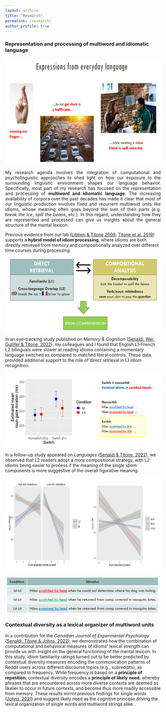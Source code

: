 ```yaml
---
layout: archive
title: "Research"
permalink: /research/
author_profile: true
---
```


### Representation and processing of multiword and idiomatic language

<p align="center">
  <img width="650" height="343" src="https://github.com/marcosenaldi/marcosenaldi.github.io/blob/master/images/mwe_new.png?raw=true">
</p>

<p align="justify"> My research agenda involves the integration of computational and psycholinguistic approaches to shed light on how our exposure to the surrounding linguistic environment shapes our language behavior. Specifically, most part of my research has focused on the representation and processing of <b> multiword and idiomatic language</b>. The increasing availability of corpora over the past decades has made it clear that most of our linguistic production involves fixed and recurrent multiword units like idioms, whose meaning often goes beyond the sum of their parts (e.g. <i>break the ice</i>, <i>spill the beans</i>, etc.). In this regard, understanding how they are represented and processed can give us insights about the general structure of the mental lexicon. </p>

Previous evidence from our lab ([Libben & Titone 2008](https://doi.org/10.3758/MC.36.6.1103); [Titone et al. 2019]( https://doi.org/10.1037/cep0000175)) supports a <b>hybrid model of idiom processing</b>, where idioms are both directly retrieved from memory and compositionally analyzed over different time courses during processing.

<p align="center">
  <img width="550" height="239" src="https://github.com/marcosenaldi/marcosenaldi.github.io/blob/master/images/hybrid.png?raw=true">
</p>

In an eye-tracking study published on <i>Memory & Cognition</i> ([Senaldi, Wei, Gullifer & Titone, 2022](https://doi.org/10.3758/s13421-022-01334-x)), my colleagues and I found that English L1-French L2 bilinguals were slower at reading idioms containing a momentary language switched as compared to matched literal controls. These data provided additional support to the role of direct retrieval in L1 idiom recognition.

<p align="center">
  <img width="600" height="241" src="https://github.com/marcosenaldi/marcosenaldi.github.io/blob/master/images/switch.png?raw=true">
</p>

In a follow-up study appeared on *Languages* ([Senaldi & Titone, 2022](https://doi.org/10.3390/languages7020091)), we observed that L2 readers adopt a more compositional strategy, with L2 idioms being easier to process if the meaning of the single idiom components is more suggestive of the overall figurative meaning.

<p align="center">
  <img width="700" height="300" src="https://github.com/marcosenaldi/marcosenaldi.github.io/blob/master/images/L2_decomp.png?raw=true">
</p>
<p align="center">
  <img width="500" height="124" src="https://github.com/marcosenaldi/marcosenaldi.github.io/blob/master/images/stim.png?raw=true">
</p>


### Contextual diversity as a lexical organizer of multiword units

In a contribution for the *Canadian Journal of Experimental Psychology* ([Senaldi, Titone & Johns, 2022](https://doi.org/10.1037/cep0000271)), we demonstrated how the combination of computational and behavioral measures of idioms' lexical strength can provide us with insight on the general functioning of the mental lexicon. In this study, idiom familiarity ratings turned out to be better predicted by contextual diversity measures encoding the communication patterns of Reddit users across different discourse topics (e.g., subreddits), as compared to frequency. While frequency is based on a **principle of repetition**, contextual diversity encodes a **principle of likely need**, whereby phrases that are encountered across more diverse contexts are deemed as likelier to occur in future contexts, and become thus more readily accessible from memory. These results mirror previous findings for single words ([Johns, 2021](http://btjohns.com/pubs/J_PR_inpress.pdf)) and suggest likely need as the cognitive principle driving the lexical organization of single words and multiword strings alike.

